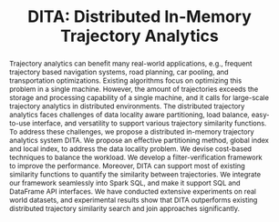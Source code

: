 ---
title: "DITA: Distributed In-Memory Trajectory Analytics"
authors:
- Zeyuan Shang
- Guoliang Li
- admin

publication_types: ["1"]
publication: In *the 2018 International Conference on Management of Data (SIGMOD)*
publication_short: In *SIGMOD*
publishDate: "2018-06-10"

abstract: Trajectory analytics can benefit many real-world applications, e.g., frequent trajectory based navigation systems, road planning, car pooling, and transportation optimizations. Existing algorithms focus on optimizing this problem in a single machine. However, the amount of trajectories exceeds the storage and processing capability of a single machine, and it calls for large-scale trajectory analytics in distributed environments. The distributed trajectory analytics faces challenges of data locality aware partitioning, load balance, easy-to-use interface, and versatility to support various trajectory similarity functions. To address these challenges, we propose a distributed in-memory trajectory analytics system DITA. We propose an effective partitioning method, global index and local index, to address the data locality problem. We devise cost-based techniques to balance the workload. We develop a filter-verification framework to improve the performance. Moreover, DITA can support most of existing similarity functions to quantify the similarity between trajectories. We integrate our framework seamlessly into Spark SQL, and make it support SQL and DataFrame API interfaces. We have conducted extensive experiments on real world datasets, and experimental results show that DITA outperforms existing distributed trajectory similarity search and join approaches significantly.


#tags:
#- Source Themes
featured: true

links:
url_pdf: https://dl.acm.org/citation.cfm?id=3183743

---